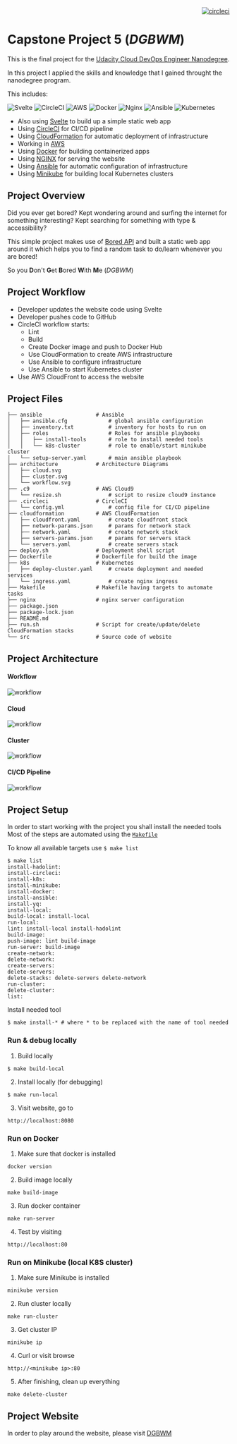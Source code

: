 <div align="right">
<a href=https://circleci.com/gh/wils93/udacity_capstone_prj5/tree/master>
<img src=https://circleci.com/gh/wils93/udacity_capstone_prj5/tree/master.svg?style=svg alt="circleci">
</a>
</div>

# Capstone Project 5 (*DGBWM*)

This is the final project for the [Udacity Cloud DevOps Engineer Nanodegree](https://www.udacity.com/course/cloud-dev-ops-nanodegree--nd9991).

In this project I applied the skills and knowledge that I gained throught the nanodegree program.

This includes:

![Svelte](https://img.shields.io/badge/svelte-%23f1413d.svg?style=for-the-badge&logo=svelte&logoColor=white)
![CircleCI](https://img.shields.io/badge/CIRCLECI-%23161616.svg?style=for-the-badge&logo=circleci&logoColor=white)
![AWS](https://img.shields.io/badge/AWS-%23FF9900.svg?style=for-the-badge&logo=amazon-aws&logoColor=white)
![Docker](https://img.shields.io/badge/docker-%230db7ed.svg?style=for-the-badge&logo=docker&logoColor=white)
![Nginx](https://img.shields.io/badge/nginx-%23009639.svg?style=for-the-badge&logo=nginx&logoColor=white)
![Ansible](https://img.shields.io/badge/ansible-%231A1918.svg?style=for-the-badge&logo=ansible&logoColor=white)
![Kubernetes](https://img.shields.io/badge/kubernetes-%23326ce5.svg?style=for-the-badge&logo=kubernetes&logoColor=white)

* Also using [Svelte](https://svelte.dev/) to build up a simple static web app
* Using [CircleCI](https://circleci.com/) for CI/CD pipeline
* Using [CloudFormation](https://aws.amazon.com/cloudformation/) for automatic deployment of infrastructure
* Working in [AWS](https://aws.amazon.com/)
* Using [Docker](https://www.docker.com/) for building containerized  apps
* Using [NGINX](https://www.nginx.com/) for serving the website
* Using [Ansible](https://www.ansible.com/) for automatic configuration of infrastructure
* Using [Minikube](https://minikube.sigs.k8s.io/docs/) for building local Kubernetes clusters

## Project Overview

Did you ever get bored? Kept wondering around and surfing the internet for something interesting?
Kept searching for something with type & accessibility?

This simple project makes use of [Bored API](https://www.boredapi.com/) and built a static web app around it which
helps you to find a random task to do/learn whenever you are bored!

So you **D**on't **G**et **B**ored **W**ith **M**e (*DGBWM*)

## Project Workflow
* Developer updates the website code using Svelte
* Developer pushes code to GitHub
* CircleCI workflow starts:
    *  Lint
    *  Build
    *  Create Docker image and push to Docker Hub
    *  Use CloudFormation to create AWS infrastructure
    *  Use Ansible to configure infrastructure
    *  Use Ansible to start Kubernetes cluster
* Use AWS CloudFront to access the website

## Project Files
```
├── ansible                 # Ansible
│   ├── ansible.cfg             # global ansible configuration
│   ├── inventory.txt           # inventory for hosts to run on
│   ├── roles                   # Roles for ansible playbooks
│   │   ├── install-tools       # role to install needed tools
│   │   └── k8s-cluster         # role to enable/start minikube cluster
│   └── setup-server.yaml       # main ansible playbook
├── architecture            # Architecture Diagrams
│   ├── cloud.svg
│   ├── cluster.svg
│   └── workflow.svg
├── .c9                     # AWS Cloud9
│   └── resize.sh               # script to resize cloud9 instance
├── .circleci               # CircleCI
│   └── config.yml              # config file for CI/CD pipeline
├── cloudformation          # AWS CloudFormation
│   ├── cloudfront.yaml         # create cloudfront stack
│   ├── network-params.json     # params for network stack
│   ├── network.yaml            # create network stack
│   ├── servers-params.json     # params for servers stack
│   └── servers.yaml            # create servers stack
├── deploy.sh               # Deployment shell script
├── Dockerfile              # Dockerfile for build the image
├── k8s                     # Kubernetes
│   ├── deploy-cluster.yaml     # create deployment and needed services
│   └── ingress.yaml            # create nginx ingress
├── Makefile                # Makefile having targets to automate tasks
├── nginx                   # nginx server configuration
├── package.json
├── package-lock.json
├── README.md
├── run.sh                  # Script for create/update/delete CloudFormation stacks
└── src                     # Source code of website
```

## Project Architecture

#### Workflow
![workflow](./architecture/workflow.svg)

#### Cloud
![workflow](./architecture/cloud.svg)

#### Cluster
![workflow](./architecture/cluster.svg)

#### CI/CD Pipeline
![workflow](./architecture/ci.png)

## Project Setup
In order to start working with the project you shall install the needed tools
Most of the steps are automated using the [`Makefile`](./Makefile)

To know all available targets use `$ make list`
```
$ make list
install-hadolint:
install-circleci:
install-k8s:
install-minikube:
install-docker:
install-ansible:
install-yq:
install-local:
build-local: install-local
run-local:
lint: install-local install-hadolint
build-image:
push-image: lint build-image
run-server: build-image
create-network:
delete-network:
create-servers:
delete-servers:
delete-stacks: delete-servers delete-network
run-cluster:
delete-cluster:
list:
```

Install needed tool
```
$ make install-* # where * to be replaced with the name of tool needed
```

### Run & debug locally

1. Build locally
```
$ make build-local
```

2. Install locally (for debugging)
```
$ make run-local
```

3. Visit website, go to
```
http://localhost:8080
```

### Run on Docker
1. Make sure that docker is installed
```
docker version
```

2. Build image locally
```
make build-image
```

3. Run docker container
```
make run-server
```

4. Test by visiting
```
http://localhost:80
```

### Run on Minikube (local K8S cluster)
1. Make sure Minikube is installed
```
minikube version
```

2. Run cluster locally
```
make run-cluster
```

3. Get cluster IP
```
minikube ip
```

4. Curl or visit browse
```
http://<minikube ip>:80
```

5. After finishing, clean up everything
```
make delete-cluster
```
## Project Website
In order to play around the website, please visit [DGBWM](d2cl98kgmfei96.cloudfront.net)